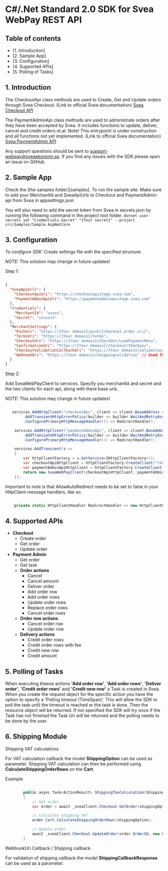 # C#/.Net Standard 2.0 SDK for Svea WebPay REST API

## Table of contents
* [1. Introduction]
* [2. Sample App]
* [3. Configuration]
* [4. Supported APIs]
* [5. Polling of Tasks]


## 1. Introduction

The CheckoutApi class methods are used to Create, Get and Update orders through Svea Checkout. (Link to official Svea documentation) [Svea Checkout API](https://checkoutapi.svea.com/docs)

The PaymentAdminApi class methods are used to administrate orders after they have been accepted by Svea. It includes functions to update, deliver, cancel and credit orders et.al. Note! This entrypoint is under construction and all functions not yet implemented. (Link to official Svea documentation) [Svea PaymentAdmin API](https://paymentadminapi.svea.com/documentation)

Any support questions should be sent to [support-webpay@sveaekonomi.se](mailto:support-webpay@sveaekonomi.se). If you find any issues with the SDK please open an issue on GitHub.

## 2. Sample App

Check the [the samples folder][samples].
To run the sample site. Make sure to add your MerchantId and SveaApiUrls to Checkout and PaymentAdmin api from Svea in appsettings.json

You will also need to add the secret token from Svea in secrets.json by running the following command in the project root folder.
`dotnet user-secrets set "Credentials.Secret" "{Your secret}" --project src/Samples/Sample.AspNetCore`

## 3. Configuration

*To configure SDK:*
Create settings file with the specified structure.

*NOTE:* This solution may change in future updates!

Step 1:

```json

{
  "SveaApiUrls": {
    "CheckoutApiUri": "https://checkoutapistage.svea.com",
    "PaymentAdminApiUri": "https://paymentadminapistage.svea.com"
  },
  "Credentials": {
    "MerchantId": "xxxxx",
    "Secret": "xxxxxxx"
  },
  "MerchantSettings": {
    "PushUri": "https://{Your domain}/push/{checkout.order.uri}",
    "TermsUri": "https://{Your domain}/terms",
    "CheckoutUri": "https://{Your domain}/CheckOut/LoadPaymentMenu",
    "ConfirmationUri": "https://{Your domain}/checkout/thankyou",
    "CheckoutValidationCallbackUri": "https://{Your domain}/validation/{checkout.order.uri}",
    "WebhookUri": "https://{Your domain}/shippingvalidation" // Used for shipping callback
  }
}

```

Step 2:

Add SveaWebPayClient to services. Specify you merchantId and secret and the two clients for each api, along with there base urls.

*NOTE:* This solution may change in future updates!

```csharp

   services.AddHttpClient("checkoutApi", client => client.BaseAddress = checkoutUri)
        .AddTransientHttpErrorPolicy(builder => builder.WaitAndRetryAsync(SleepDurations))
        .ConfigurePrimaryHttpMessageHandler(() => RedirectHandler);

    services.AddHttpClient("paymentAdminApi", client => client.BaseAddress = paymentAdminUri)
        .AddTransientHttpErrorPolicy(builder => builder.WaitAndRetryAsync(SleepDurations))
        .ConfigurePrimaryHttpMessageHandler(() => RedirectHandler);

    services.AddTransient(s =>
    {
        var httpClientFactory = s.GetService<IHttpClientFactory>();
        var checkoutApiHttpClient = httpClientFactory.CreateClient("checkoutApi");
        var paymentAdminApiHttpClient = httpClientFactory.CreateClient("paymentAdminApi");
        return new SveaWebPayClient(checkoutApiHttpClient, paymentAdminApiHttpClient, new Svea.WebPay.SDK.Credentials(merchantId, secret), s.GetService<ILogger>());
    });

```

Important to note is that AllowAutoRedirect needs to be set to false in your HttpClient message handlers, like so.

```csharp

    private static HttpClientHandler RedirectHandler => new HttpClientHandler { AllowAutoRedirect = false };

```

## 4. Supported APIs

-   **Checkout**
    -   Create order
    -   Get order
    -   Update order
-   **Payment Admin**
    -   Get order
    -   Get task
    -   **Order actions**
        -   Cancel
        -   Cancel amount
        -   Deliver order
        -   Add order row
        -   Add order rows
        -   Update order rows
        -   Replace order rows
        -   Cancel order rows   
    -   **Order row actions**
        -   Cancel order row
        -   Update order row       
    -   **Delivery actions**
        -   Credit order rows
        -   Credit order rows with fee
        -   Credit new row 
        -   Credit amount


## 5. Polling of Tasks

When executing theese actions **'Add order row'**, **'Add order rows'**, **'Deliver order'**, **'Credit order rows'** and **'Credit new row'** a Task is created in Svea. When you create the request object
for the specific action you have the option to specify a 'Polling timeout (TimeSpan)'. This will allow the SDK to poll the task until the timeout is reached or the task is done.
Then the resource object will be returned. If not specified the SDK will try once if the Task has not finished the Task Uri will be returned and the polling needs to be done by the user.

## 6. Shipping Module

Shipping VAT calculations

For VAT calculation callback the model **ShippingOption** can be used as parameter. Shipping VAT calculation can then be performed using **CalculateShippingOrderRows** on the **Cart**.

Example

```csharp

        public async Task<ActionResult> ShippingTaxCalculation(ShippingOption shippingOption) 
        {
            // Get order
            var order = await _sveaClient.Checkout.GetOrder(shippingOption.OrderId).ConfigureAwait(false);

            // Calculate shipping VAT
            order.Cart.CalculateShippingOrderRows(shippingOption);

            // Update order
            await _sveaClient.Checkout.UpdateOrder(order.OrderId, new UpdateOrderModel(order.Cart, null, order.ShippingInformation)).ConfigureAwait(false);
        }

```

WebhookUri Callback / Shipping callback

For validation of shipping callback the model **ShippingCallbackResponse** can be used as a parameter.
